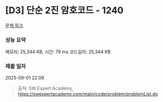 # [D3] 단순 2진 암호코드 - 1240

[문제 링크](https://swexpertacademy.com/main/code/problem/problemDetail.do?contestProbId=AV15FZuqAL4CFAYD) 

### 성능 요약

메모리: 25,344 KB, 시간: 79 ms 코드길이: 25,344 KB

### 제출 일자

2025-09-01 22:09



> 출처: SW Expert Academy, https://swexpertacademy.com/main/code/problem/problemList.do
